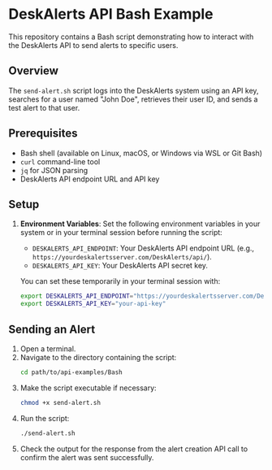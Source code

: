 # DeskAlerts API Bash Example

This repository contains a Bash script demonstrating how to interact with the DeskAlerts API to send alerts to specific users.

## Overview

The `send-alert.sh` script logs into the DeskAlerts system using an API key, searches for a user named "John Doe", retrieves their user ID, and sends a test alert to that user.

## Prerequisites

- Bash shell (available on Linux, macOS, or Windows via WSL or Git Bash)
- `curl` command-line tool
- `jq` for JSON parsing
- DeskAlerts API endpoint URL and API key

## Setup

1. **Environment Variables**: Set the following environment variables in your system or in your terminal session before running the script:
   - `DESKALERTS_API_ENDPOINT`: Your DeskAlerts API endpoint URL (e.g., `https://yourdeskalertsserver.com/DeskAlerts/api/`).
   - `DESKALERTS_API_KEY`: Your DeskAlerts API secret key.

   You can set these temporarily in your terminal session with:
   ```bash
   export DESKALERTS_API_ENDPOINT="https://yourdeskalertsserver.com/DeskAlerts/api/"
   export DESKALERTS_API_KEY="your-api-key"
   ```

## Sending an Alert

1. Open a terminal.
2. Navigate to the directory containing the script:
   ```bash
   cd path/to/api-examples/Bash
   ```
3. Make the script executable if necessary:
   ```bash
   chmod +x send-alert.sh
   ```
4. Run the script:
   ```bash
   ./send-alert.sh
   ```
5. Check the output for the response from the alert creation API call to confirm the alert was sent successfully.

